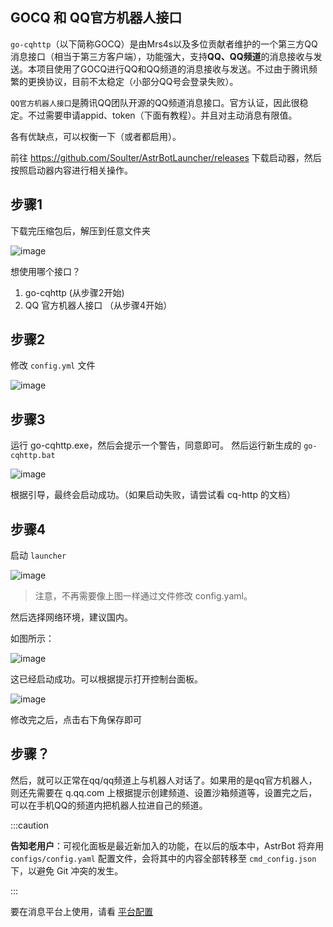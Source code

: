 ## GOCQ 和 QQ官方机器人接口

`go-cqhttp`（以下简称GOCQ）是由Mrs4s以及多位贡献者维护的一个第三方QQ消息接口（相当于第三方客户端），功能强大，支持**QQ、QQ频道**的消息接收与发送。本项目使用了GOCQ进行QQ和QQ频道的消息接收与发送。不过由于腾讯频繁的更换协议，目前不太稳定（小部分QQ号会登录失败）。

`QQ官方机器人接口`是腾讯QQ团队开源的QQ频道消息接口。官方认证，因此很稳定。不过需要申请appid、token（下面有教程）。并且对主动消息有限值。

各有优缺点，可以权衡一下（或者都启用）。

前往 https://github.com/Soulter/AstrBotLauncher/releases 下载启动器，然后按照启动器内容进行相关操作。

## 步骤1

下载完压缩包后，解压到任意文件夹

![image](https://github.com/Soulter/AstrBot-docs/assets/37870767/8dc1faf2-a862-414e-a4b8-6a3b6a791ca6)

想使用哪个接口？
1. go-cqhttp (从步骤2开始)
2. QQ 官方机器人接口 （从步骤4开始）


## 步骤2

修改 `config.yml` 文件

![image](https://github.com/Soulter/AstrBot-docs/assets/37870767/d566218a-7a6d-44a4-8044-9a403c2edd3c)


## 步骤3

运行 go-cqhttp.exe，然后会提示一个警告，同意即可。
然后运行新生成的 `go-cqhttp.bat`

![image](https://github.com/Soulter/AstrBot-docs/assets/37870767/00ff0400-c361-4b22-98a4-00d9477b117c)

根据引导，最终会启动成功。（如果启动失败，请尝试看 cq-http 的文档）

## 步骤4
启动 `launcher`

![image](https://github.com/Soulter/AstrBot-docs/assets/37870767/52d728be-fdbe-409c-84cb-415ab316e9c5)

> 注意，不再需要像上图一样通过文件修改 config.yaml。

然后选择网络环境，建议国内。

如图所示：

![image](https://github.com/Soulter/AstrBot-docs/assets/37870767/14a41c2d-e394-4acf-8fd9-eb3a709ebfa6)

这已经启动成功。可以根据提示打开控制台面板。

![image](https://github.com/Soulter/AstrBot-docs/assets/37870767/dcb77b27-3f58-461e-91e0-4a4166f60171)

修改完之后，点击右下角保存即可

## 步骤？

然后，就可以正常在qq/qq频道上与机器人对话了。如果用的是qq官方机器人，则还先需要在 q.qq.com 上根据提示创建频道、设置沙箱频道等，设置完之后，可以在手机QQ的频道内把机器人拉进自己的频道。

:::caution

**告知老用户**：可视化面板是最近新加入的功能，在以后的版本中，AstrBot 将弃用 `configs/config.yaml` 配置文件，会将其中的内容全部转移至 `cmd_config.json` 下，以避免 Git 冲突的发生。

:::

要在消息平台上使用，请看 [平台配置](/配置/平台配置)
